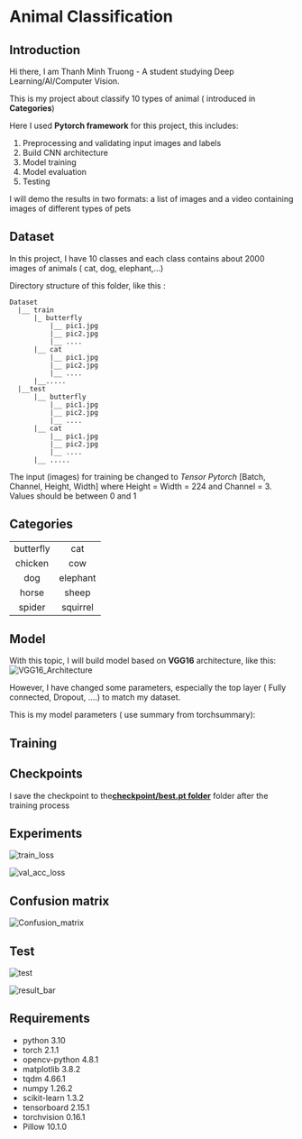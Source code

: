 # Animal Classification
## Introduction
Hi there, I am Thanh Minh Truong - A student studying Deep Learning/AI/Computer Vision.

This is my project about classify 10 types of animal ( introduced in **Categories**) 

Here I used **Pytorch framework** for this project, this includes:
1. Preprocessing and validating input images and labels
2. Build CNN architecture
3. Model training
4. Model evaluation
5. Testing

I will demo the results in two formats: a list of images and a video containing images of different types of pets

## Dataset
In this project, I have 10 classes and each class contains about 2000 images of animals ( cat, dog, elephant,...)

Directory structure of this folder, like this :

```
Dataset
  |__ train  
      |_ butterfly 
          |__ pic1.jpg 
          |__ pic2.jpg        
          |__ ....
      |__ cat
          |__ pic1.jpg   
          |__ pic2.jpg    
          |__ ....     
      |__.....  
  |__test
      |__ butterfly
          |__ pic1.jpg
          |__ pic2.jpg     
          |__ ....
      |__ cat
          |__ pic1.jpg   
          |__ pic2.jpg    
          |__ ....        
      |__ .....
```

The input (images) for training be changed to *Tensor Pytorch* [Batch, Channel, Height, Width] where Height = Width = 224 and Channel = 3. Values should be between 0 and 1

## Categories 
|           |          |
|:---------:|:--------:|
| butterfly | cat      |
| chicken   | cow      | 
| dog       | elephant | 
| horse     | sheep    |
| spider    | squirrel |

## Model

With this topic, I will build model based on **VGG16** architecture, like this:
![VGG16_Architecture]("")

However, I have changed some parameters, especially the top layer ( Fully connected, Dropout, ....) to match my dataset.

This is my model parameters ( use summary from torchsummary):


## Training
## Checkpoints

I save the checkpoint to the[**checkpoint/best.pt folder**]("https://github.com/mThanh1311/animal_classification/blob/main/checkpoint/best.pt") folder after the training process

## Experiments

![train_loss]("https://github.com/mThanh1311/animal_classification/blob/main/Experiments/train_loss.png")

![val_acc_loss]("https://github.com/mThanh1311/animal_classification/blob/main/Experiments/val_acc_loss.png")

## Confusion matrix

![Confusion_matrix]("https://github.com/mThanh1311/animal_classification/blob/main/Experiments/confusion_matrix.png")

## Test

![test]("https://github.com/mThanh1311/animal_classification/blob/main/Experiments/test_img1.png")

![result_bar](""https://github.com/mThanh1311/animal_classification/blob/main/Experiments/animal_prediction.png")

## Requirements
* python 3.10
* torch 2.1.1
* opencv-python 4.8.1
* matplotlib 3.8.2
* tqdm 4.66.1
* numpy 1.26.2
* scikit-learn 1.3.2
* tensorboard 2.15.1
* torchvision 0.16.1
* Pillow 10.1.0 
